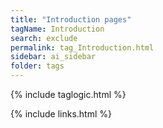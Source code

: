 ```yaml
---
title: "Introduction pages"
tagName: Introduction
search: exclude
permalink: tag_Introduction.html
sidebar: ai_sidebar
folder: tags
---
```

{% include taglogic.html %}

{% include links.html %}
